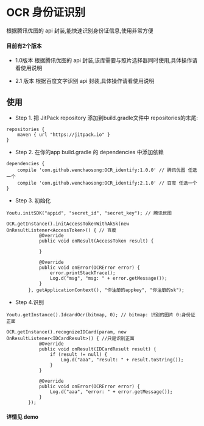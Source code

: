 
# OCR 身份证识别

根据腾讯优图的 api 封装,能快速识别身份证信息,使用非常方便

#### 目前有2个版本

- 1.0版本
根据腾讯优图的 api 封装,该库需要与照片选择器同时使用,具体操作请看使用说明

- 2.1 版本
根据百度文字识别 api 封装,具体操作请看使用说明

## 使用

- Step 1. 把 JitPack repository 添加到build.gradle文件中 repositories的末尾:
```
repositories {
    maven { url "https://jitpack.io" }
}
```
- Step 2. 在你的app build.gradle 的 dependencies 中添加依赖
```
dependencies {
	compile 'com.github.wenchaosong:OCR_identify:1.0.0' // 腾讯优图 任选一个
	compile 'com.github.wenchaosong:OCR_identify:2.1.0' // 百度 任选一个
}
```
- Step 3. 初始化
```
Youtu.initSDK("appid", "secret_id", "secret_key"); // 腾讯优图

OCR.getInstance().initAccessTokenWithAkSk(new OnResultListener<AccessToken>() { // 百度
            @Override
            public void onResult(AccessToken result) {

            }

            @Override
            public void onError(OCRError error) {
                error.printStackTrace();
                Log.d("msg", "msg: " + error.getMessage());
            }
        }, getApplicationContext(), "你注册的appkey", "你注册的sk");

```
- Step 4.识别

```
Youtu.getInstance().IdcardOcr(bitmap, 0); // bitmap: 识别的图片 0:身份证正面

OCR.getInstance().recognizeIDCard(param, new OnResultListener<IDCardResult>() { //只是识别正面       
            @Override
            public void onResult(IDCardResult result) {
                if (result != null) {
                    Log.d("aaa", "result: " + result.toString());
                }
            }

            @Override
            public void onError(OCRError error) {
                Log.d("aaa", "error: " + error.getMessage());
            }
        });
```

#### 详情见 demo
